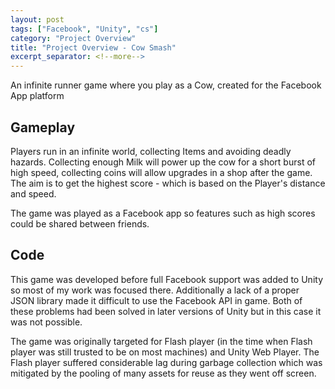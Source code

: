 ```yaml
---
layout: post
tags: ["Facebook", "Unity", "cs"]
category: "Project Overview"
title: "Project Overview - Cow Smash"
excerpt_separator: <!--more-->
---
```


An infinite runner game where you play as a Cow, created for the Facebook App platform
<!--more-->

<!-- "projects/smash/smash0.jpg",
"projects/smash/smash1.jpg",
"projects/smash/smash2.jpg" -->

## Gameplay

Players run in an infinite world, collecting Items and avoiding deadly hazards. Collecting enough Milk will power up the cow for a short burst of high speed, collecting coins will allow upgrades in a shop after the game. The aim is to get the highest score - which is based on the Player's distance and speed.

The game was played as a Facebook app so features such as high scores could be shared between friends.

## Code

This game was developed before full Facebook support was added to Unity so most of my work was focused there. Additionally a lack of a proper JSON library made it difficult to use the Facebook API in game. Both of these problems had been solved in later versions of Unity but in this case it was not possible.

The game was originally targeted for Flash player (in the time when Flash player was still trusted to be on most machines) and Unity Web Player. The Flash player suffered considerable lag during garbage collection which was mitigated by the pooling of many assets for reuse as they went off screen.

